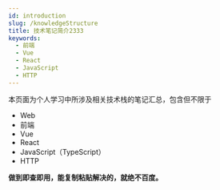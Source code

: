 ```yaml
---
id: introduction
slug: /knowledgeStructure
title: 技术笔记简介2333
keywords:
  - 前端
  - Vue
  - React
  - JavaScript
  - HTTP
---
```


本页面为个人学习中所涉及相关技术栈的笔记汇总，包含但不限于

- Web
- 前端
- Vue
- React
- JavaScript（TypeScript）
- HTTP

**做到即查即用，能复制粘贴解决的，就绝不百度。**
